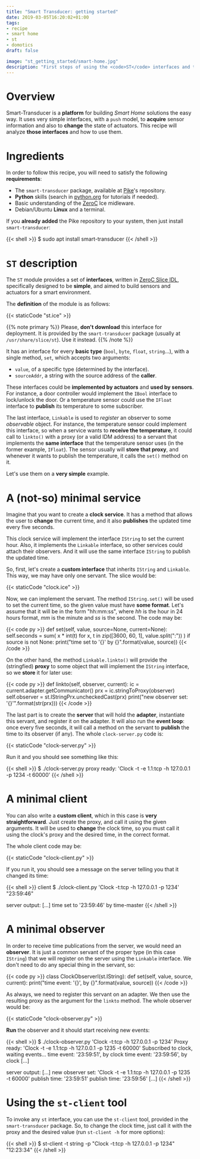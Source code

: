 ```yaml
---
title: "Smart Transducer: getting started"
date: 2019-03-05T16:20:02+01:00
tags:
- recipe
- smart home
- st
- domotics
draft: false

image: "st_getting_started/smart-home.jpg"
description: "First steps of using the <code>ST</code> interfaces and tools."
---
```


# Overview

Smart-Transducer is a **platform** for building *Smart Home* solutions the easy way. It uses very simple interfaces, with a `push` model, to **acquire** sensor information and also to **change** the state of actuators. This recipe will analyze **those interfaces** and how to use them.

# Ingredients

In order to follow this recipe, you will need to satisfy the following **requirements**:

* The `smart-transducer` package, available at [Pike](http://pike.esi.uclm.es/)'s repository.
* **Python** skills (search in [python.org](https://www.python.org/) for tutorials if needed).
* Basic understanding of the [ZeroC](https://zeroc.com/products/ice) Ice midleware.
* Debian/Ubuntu **Linux** and a terminal.

If you **already added** the Pike repository to your system, then just install `smart-transducer`:

{{< shell >}}
$ sudo apt install smart-transducer
{{< /shell >}}

# `ST` description

The `ST` module provides a set of **interfaces**, written in [ZeroC Slice IDL](https://doc.zeroc.com/ice/3.7/the-slice-language), specifically designed to be **simple**, and aimed to build sensors and actuators for a smart environment.

The **definition** of the module is as follows:

{{< staticCode "st.ice" >}}

{{% note primary %}}
Please, **don't download** this interface for deployment. It is provided by the `smart-transducer` package (usually at `/usr/share/slice/st`). Use it instead.
{{% /note %}}

It has an interface for every **basic type** (`bool`, `byte`, `float`, `string`...), with a single method, `set`, which accepts two arguments:

* `value`, of a specific type (determined by the interface).
* `sourceAddr`, a string with the source address of the **caller**.

These interfaces could be **implemented by actuators** and **used by sensors**. For instance, a door controller would implement the `IBool` interface to lock/unlock the door. Or a temperature sensor could use the `IFloat` interface to **publish** its temperature to some subscriber.

The last interface, `Linkable` is used to *register* an observer to some *observable* object. For instance, the temperature sensor could implement this interface, so when a service wants to **receive the temperature**, it could call to `linkto()` with a proxy (or a valid IDM address) to a servant that implements the **same interface** that the temperature sensor uses (in the former example, `IFloat`). The sensor usually will **store that proxy**, and whenever it wants to publish the temperature, it calls the `set()` method on it.

Let's use them on a **very simple** example.

# A (not-so) minimal service

Imagine that you want to create a **clock service**. It has a method that allows the user to **change** the current time, and it also **publishes** the updated time every five seconds.

This clock service will implement the interface `IString` to set the current hour. Also, it implements the `Linkable` interface, so other services could attach their observers. And it will use the same interface `IString` to publish the updated time.

So, first, let's create a **custom interface** that inherits `IString` and `Linkable`. This way, we may have only one servant. The slice would be:

{{< staticCode "clock.ice" >}}

Now, we can implement the servant. The method `IString.set()` will be used to set the current time, so the given value must have **some format**. Let's assume that it will be in the form "hh:mm:ss", where *hh* is the hour in 24 hours format, *mm* is the minute and *ss* is the second. The code may be:

{{< code py >}}
def set(self, value, source=None, current=None):
    self.seconds = sum(
        x * int(t) for x, t in zip([3600, 60, 1], value.split(":"))
    )
    if source is not None:
        print("time set to '{}' by {}".format(value, source))
{{< /code >}}


On the other hand, the method `Linkable.linkto()` will provide the (stringfied) **proxy** to some object that will implement the `IString` interface, so we **store** it for later use:

{{< code py >}}
def linkto(self, observer, current):
    ic = current.adapter.getCommunicator()
    prx = ic.stringToProxy(observer)
    self.observer = st.IStringPrx.uncheckedCast(prx)
    print("new observer set: '{}'".format(str(prx)))
{{< /code >}}

The last part is to create the **server** that will hold the **adapter**, instantiate this servant, and register it on the adapter. It will also run the **event loop**: once every five seconds, it will call a method on the servant to **publish** the time to its observer (if any). The whole `clock-server.py` code is:

{{< staticCode "clock-server.py" >}}

Run it and you should see something like this:

{{< shell >}}
$ ./clock-server.py
proxy ready: 'Clock -t -e 1.1:tcp -h 127.0.0.1 -p 1234 -t 60000'
{{< /shell >}}

# A minimal client

You can also write a **custom client**, which in this case is **very straightforward**. Just create the proxy, and call it using the given arguments. It will be used to **change** the clock time, so you must call it using the clock's proxy and the desired time, in the correct format.

The whole client code may be:

{{< staticCode "clock-client.py" >}}

If you run it, you should see a message on the server telling you that it changed its time:

{{< shell >}}
client $ ./clock-client.py 'Clock -t:tcp -h 127.0.0.1 -p 1234' "23:59:46"

server output:
[...]
time set to '23:59:46' by time-master
{{< /shell >}}

# A minimal observer

In order to receive time publications from the server, we would need an **observer**. It is just a common servant of the proper type (in this case `IString`) that we will register on the server using the `Linkable` interface. We don't need to do any special thing in the servant, so:

{{< code py >}}
class ClockObserverI(st.IString):
    def set(self, value, source, current):
        print("time event: '{}', by {}".format(value, source))
{{< /code >}}

As always, we need to register this servant on an adapter. We then use the resulting proxy as the argument for the `linkto` method. The whole observer would be:

{{< staticCode "clock-observer.py" >}}

**Run** the observer and it should start receiving new events:

{{< shell >}}
$ ./clock-observer.py 'Clock -t:tcp -h 127.0.0.1 -p 1234'
Proxy ready: 'Clock -t -e 1.1:tcp -h 127.0.0.1 -p 1235 -t 60000'
Subscribed to clock, waiting events...
time event: '23:59:51', by clock
time event: '23:59:56', by clock
[...]

server output:
[...]
new observer set: 'Clock -t -e 1.1:tcp -h 127.0.0.1 -p 1235 -t 60000'
publish time: '23:59:51'
publish time: '23:59:56'
[...]
{{< /shell >}}

# Using the `st-client` tool

To invoke any `st` interface, you can use the `st-client` tool, provided in the `smart-transducer` package. So, to change the clock time, just call it with the proxy and the desired value (run `st-client -h` for more options):

{{< shell >}}
$ st-client -t string -p "Clock -t:tcp -h 127.0.0.1 -p 1234" "12:23:34"
{{< /shell >}}